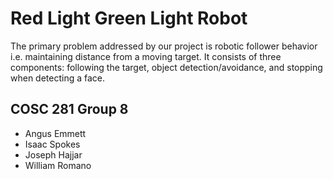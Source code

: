 # Red Light Green Light Robot
The primary problem addressed by our project is robotic follower behavior i.e. maintaining distance from a moving target. It consists of three components: following the target, object detection/avoidance, and stopping when detecting a face.


## COSC 281 Group 8
* Angus Emmett
* Isaac Spokes
* Joseph Hajjar
* William Romano
